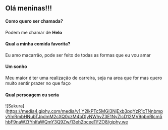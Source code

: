 ## Olá meninas!!!

#### Como quero ser chamada?
Podem me chamar de **Helo**

#### Qual a minha comida favorita?
Eu amo macarrão, pode ser feito de todas as formas que eu vou amar

#### Um sonho
Meu maior é ter uma realização de carreira, seja na area que for mas quero muito sentir prazer no que faço

#### Qual persoagem eu seria
![Sakura](https://media4.giphy.com/media/v1.Y2lkPTc5MGI3NjExb3pqYzR1cTNnbmpvYmRmbHNubTJpdmM2cXQ0czM4bDIyNWhvZ3E1NyZlcD12MV9pbnRlcm5hbF9naWZfYnlfaWQmY3Q9Zw/13eh2bceeTFZO8/giphy.we
